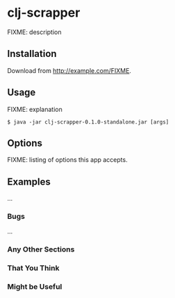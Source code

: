 # clj-scrapper

FIXME: description

## Installation

Download from http://example.com/FIXME.

## Usage

FIXME: explanation

    $ java -jar clj-scrapper-0.1.0-standalone.jar [args]

## Options

FIXME: listing of options this app accepts.

## Examples

...

### Bugs

...

### Any Other Sections
### That You Think
### Might be Useful
